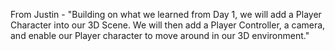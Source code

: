 From Justin - "Building on what we learned from Day 1, we will add a Player Character into our 3D Scene. We will then add a Player Controller, a camera, and enable our Player character to move around in our 3D environment."
